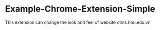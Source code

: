 # Example-Chrome-Extension-Simple
This extension can change the look and feel of website ctms.hou.edu.vn
